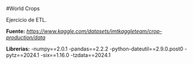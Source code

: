 #World Crops

Ejercicio de ETL. 

**Fuente:** 
_https://www.kaggle.com/datasets/imtkaggleteam/crop-production/data_

**Librerias:**
-numpy==2.0.1
-pandas==2.2.2
-python-dateutil==2.9.0.post0
-pytz==2024.1
-six==1.16.0
-tzdata==2024.1
